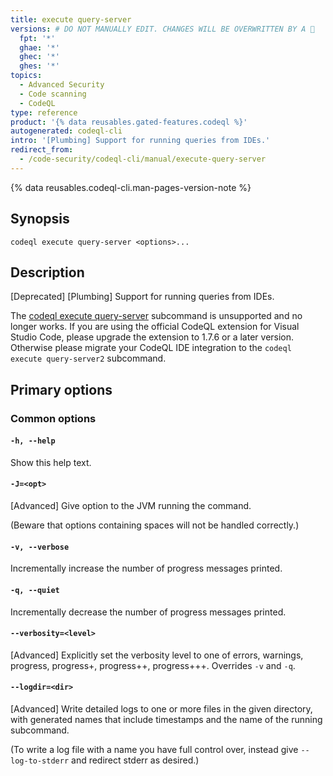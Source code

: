 ```yaml
---
title: execute query-server
versions: # DO NOT MANUALLY EDIT. CHANGES WILL BE OVERWRITTEN BY A 🤖
  fpt: '*'
  ghae: '*'
  ghec: '*'
  ghes: '*'
topics:
  - Advanced Security
  - Code scanning
  - CodeQL
type: reference
product: '{% data reusables.gated-features.codeql %}'
autogenerated: codeql-cli
intro: '[Plumbing] Support for running queries from IDEs.'
redirect_from:
  - /code-security/codeql-cli/manual/execute-query-server
---
```



<!-- Content after this section is automatically generated -->

{% data reusables.codeql-cli.man-pages-version-note %}

## Synopsis

```shell copy
codeql execute query-server <options>...
```

## Description

\[Deprecated] \[Plumbing] Support for running queries from IDEs.

The
[codeql execute query-server](/code-security/codeql-cli/codeql-cli-manual/execute-query-server) subcommand is unsupported and no longer works. If you are using the official CodeQL extension for Visual Studio Code, please upgrade the extension to 1.7.6 or a later version. Otherwise please migrate your CodeQL IDE integration to the `codeql execute query-server2` subcommand.

## Primary options

### Common options

#### `-h, --help`

Show this help text.

#### `-J=<opt>`

\[Advanced] Give option to the JVM running the command.

(Beware that options containing spaces will not be handled correctly.)

#### `-v, --verbose`

Incrementally increase the number of progress messages printed.

#### `-q, --quiet`

Incrementally decrease the number of progress messages printed.

#### `--verbosity=<level>`

\[Advanced] Explicitly set the verbosity level to one of errors,
warnings, progress, progress+, progress++, progress+++. Overrides `-v`
and `-q`.

#### `--logdir=<dir>`

\[Advanced] Write detailed logs to one or more files in the given
directory, with generated names that include timestamps and the name of
the running subcommand.

(To write a log file with a name you have full control over, instead
give `--log-to-stderr` and redirect stderr as desired.)
